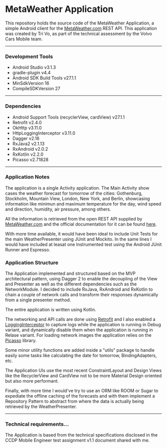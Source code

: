 MetaWeather Application 
===============================

This repository holds the source code of the MetaWeather Application, a simple Android client for the [MetaWeather.com](https://www.metaweather.com/) REST API.
This application was created by Tri Vo, as part of the technical assessment by the Volvo Cars Mobile team.

--------------------
### Development Tools ###

* Android Studio v3.1.3
* gradle-plugin v4.4
* Android SDK Build Tools v27.1.1
* MinSdkVersion 16
* CompileSDKVersion 27

--------------------
### Dependencies ###

* Android Support Tools (recyclerView, cardView) v27.1.1
* Retrofit v2.4.0
* OkHttp v3.11.0
* HttpLoggingInterceptor v3.11.0
* Dagger v2.16
* RxJava2 v2.1.13
* RxAndroid v2.0.2
* RxKotlin v2.2.0
* Picasso v2.71828

--------------------
### Application Notes ###

The application is a single Activity application. The Main Activity show cases the weather forecast for tomorrow of the cities: Gothenburg, Stockholm, Mountain View, London, New York, and Berlin, showcasing information like minimun and maximum temperature for the day, wind speed and direction, humidity, air pressure, among others.

All the information is retrieved from the open REST API supplied by [MetaWeather.com](https://www.metaweather.com/) and the official documentation for it can be found [here](https://www.metaweather.com/api/).

With more time available, it would have been ideal to include Unit Tests for the main WeatherPresenter using JUnit and Mockito. In the same lines I would have included at leasat one Instrumented test using the Android JUnit Runner and Espresso.

### Application Structure ###

The Application implemented and structured based on the MVP architectural pattern, using Dagger 2 to enable the decoupling of the View and Presenter as well as the different dependencies such as the NetworkModule. I decided to include RxJava, RxAndroid and RxKotlin to chain a couple of network calls and transform their responses dynamically from a single presenter method. 

The entire application is written using Kotlin.

The networking and API calls are done using [Retrofit](http://square.github.io/retrofit/) and I also enabled a [LoggingInterceptor](https://github.com/square/okhttp/tree/master/okhttp-logging-interceptor) to capture logs while the application is running in Debug variant, and dynamically disable them when the application is running in Relase variant. For loading network images the application relies on the [Picasso](http://square.github.io/picasso/) library.

Some minor utility functions are added inside a "utils" package to handle easily some tasks like calculating the date for tomorrow, BindingAdapters, etc.

The Application UIs use the most recent ConstraintLayout and Design Views like the RecyclerView and CardView not to be more Material Design oriented but also more performant.

Finally, with more time I would've try to use an ORM like ROOM or Sugar to expediate the offline caching of the forecasts and with them implement a Repository Pattern to abstract from where the data is actually being retrieved by the WeatherPresenter.

--------------------

### Technical requirements... ###
The Application is based from the technical specifications disclosed in the CCDP Mobile Engineer test assignment v1.1 document shared with me.